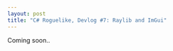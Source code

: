 ```yaml
---
layout: post
title: "C# Roguelike, Devlog #7: Raylib and ImGui"
---
```


Coming soon..

<!--

- Raylib:
  - [Main Cheatsheet](https://www.raylib.com/cheatsheet/cheatsheet.html)
  - [Raymath Cheatsheet](https://www.raylib.com/cheatsheet/raymath_cheatsheet.html)
  - [C# examples](https://github.com/ChrisDill/Raylib-cs/tree/master/Examples)


- Raylib-cs:
  - <https://github.com/ChrisDill/Raylib-cs>
  - `dotnet add package Raylib-cs`


- ImGui.NET:
  - <https://github.com/ImGuiNET/ImGui.NET>
  - `donet add package ImGui.NET`


- rlImGui-cs:
  - <https://github.com/raylib-extras/rlImGui-cs>
  - `dotnet add package rlImgui-cs`

> ?.cs

```csharp

```
-->